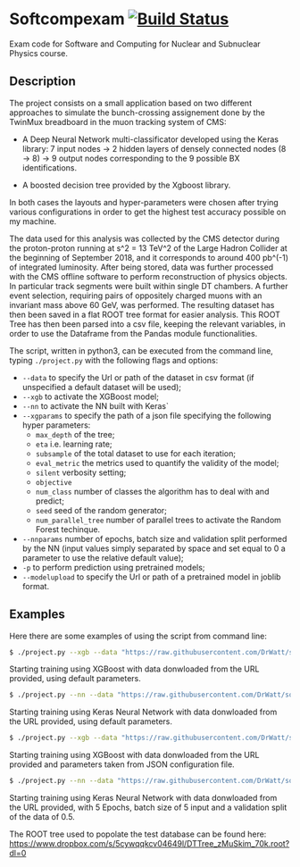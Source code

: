 # Softcompexam  [![Build Status](https://travis-ci.com/DrWatt/Softcompexam.svg?branch=master)](https://travis-ci.com/DrWatt/Softcompexam)

Exam code for Software and Computing for Nuclear and Subnuclear Physics course. 

## Description

The project consists on a small application based on two different approaches to simulate the bunch-crossing assignement done by the TwinMux breadboard in the muon tracking system of CMS:

- A Deep Neural Network multi-classificator developed using the Keras library: 7 input nodes -> 2 hidden layers of densely connected nodes (8 -> 8) -> 9 output nodes corresponding to the 9 possible BX identifications.

- A boosted decision tree provided by the Xgboost library.

In both cases the layouts and hyper-parameters were chosen after trying various configurations in order to get the highest test accuracy possible on my machine.  

The data used for this analysis was collected by the CMS detector during the proton-proton running at s^2 = 13 TeV^2 of the Large Hadron Collider at the beginning of September 2018, and it corresponds to around 400 pb^(-1) of integrated luminosity. After being stored, data was further processed with the CMS offline software to perform reconstruction of physics objects. In particular track segments were built within single DT chambers. A further event selection, requiring pairs of oppositely charged muons with an invariant mass above 60 GeV, was performed. The resulting dataset has then been saved in a flat ROOT tree format for easier analysis. This ROOT Tree has then been parsed into a csv file, keeping the relevant variables, in order to use the Dataframe from the Pandas module functionalities.

The script, written in python3, can be executed from the command line, typing `./project.py` with the following flags and options:

- `--data` to specify the Url or path of the dataset in csv format (if unspecified a default dataset will be used); 
- `--xgb` to activate the XGBoost model;
- `--nn` to activate the NN built with Keras`
- `--xgparams` to specify the path of a json file specifying the following hyper parameters:
  - `max_depth` of the tree;
  - `eta` i.e. learning rate;
  - `subsample` of the total dataset to use for each iteration;
  - `eval_metric` the metrics used to quantify the validity of the model;
  - `silent` verbosity setting;
  - `objective`
  - `num_class` number of classes the algorithm has to deal with and predict;
  - `seed` seed of the random generator;
  - `num_parallel_tree` number of parallel trees to activate the Random Forest techinque.
- `--nnparams` number of epochs, batch size and validation split performed by the NN (input values simply separated by space and set equal to 0 a parameter to use the relative default value);
- `-p` to perform prediction using pretrained models;
- `--modelupload` to specify the Url or path of a pretrained model in joblib format.


## Examples
Here there are some examples of using the script from command line:
```bash
$ ./project.py --xgb --data "https://raw.githubusercontent.com/DrWatt/softcomp/master/datatree.csv"
```
Starting training using XGBoost with data donwloaded from the URL provided, using default parameters.
```bash
$ ./project.py --nn --data "https://raw.githubusercontent.com/DrWatt/softcomp/master/datatree.csv"
```
Starting training using Keras Neural Network with data donwloaded from the URL provided, using default parameters.
```bash
$ ./project.py --xgb --data "https://raw.githubusercontent.com/DrWatt/softcomp/master/datatree.csv" --xgparams "params.json"
```
Starting training using XGBoost with data donwloaded from the URL provided and parameters taken from JSON configuration file.
```bash
$ ./project.py --nn --data "https://raw.githubusercontent.com/DrWatt/softcomp/master/datatree.csv" --nnparams 5 5 0.5
```
Starting training using Keras Neural Network with data donwloaded from the URL provided, with 5 Epochs, batch size of 5 input and a validation split of the data of 0.5. 


The ROOT tree used to popolate the test database can be found here: https://www.dropbox.com/s/5cywqqkcv04649l/DTTree_zMuSkim_70k.root?dl=0


[comment]: # (This is done by supplying 15000  tracks to the NN for training. I have trained the NN on the Colaboratory platform developedby Google, due to the long time needed in order to complete the process.)
